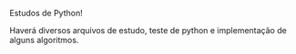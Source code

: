 Estudos de Python!

Haverá diversos arquivos de estudo, teste de python e implementação de alguns algoritmos.
